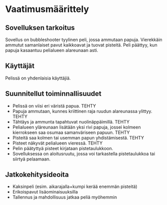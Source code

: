 # Vaatimusmäärittely

## Sovelluksen tarkoitus
Sovellus on bubbleshooter tyylinen peli, jossa ammutaan papuja. Vierekkäin ammutut samanlaiset pavut kaikkoavat ja tuovat pisteitä. Peli päättyy, kun papuja kasaantuu pelialueen alareunaan asti. 

## Käyttäjät
Pelissä on yhdenlaisia käyttäjiä.

## Suunnitellut toiminnallisuudet
* Pelissä on viisi eri väristä papua. TEHTY
* Papuja ammutaan, kunnes kriittinen raja ruudun alareunassa ylittyy. TEHTY
* Tähtäys ja ammunta tapahtuvat nuolinäppäimillä. TEHTY
* Pelialueen yläreunaan lisätään yksi rivi papuja, jossei kolmeen kierrokseen saa osumaa samanväriseen papuun. TEHTY
* Pisteitä saa kolmen tai usemman papun yhdistämisestä. TEHTY
* Pisteet näkyvät pelialueen vieressä. TEHTY
* Pelin päätyttyä pisteet kirjataan pistetaulukkoon.
* Sovelluksessa on aloitusruutu, jossa voi tarkastella pistetaulukkoa tai siirtyä pelaamaan.


## Jatkokehitysideoita
* Kaksinpeli (esim. aikarajalla+kumpi kerää enemmän pisteitä)
* Erikoispavut lisäominaisuuksilla
* Tallennus ja mahdollisuus jatkaa peliä myöhemmin


